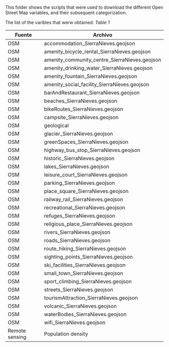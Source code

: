 This folder shows the scripts that were used to download the different Open Street Map variables, and their subsequent categorization.

The list of the varibles that werw obtained: 
*Table 1*

| Fuente          | Archivo                                      |
| --------------- | -------------------------------------------- |
| OSM             | accommodation_SierraNieves.geojson           |
| OSM             | amenity_bicycle_rental_SierraNieves.geojson  |
| OSM             | amenity_community_centre_SierraNieves.geojson|
| OSM             | amenity_drinking_water_SierraNieves.geojson  |
| OSM             | amenity_fountain_SierraNieves.geojson        |
| OSM             | amenity_social_facility_SierraNieves.geojson |
| OSM             | barAndRestaurant_SierraNieves.geojson        |
| OSM             | beaches_SierraNieves.geojson                 |
| OSM             | bikeRoutes_SierraNieves.geojson              |
| OSM             | campsite_SierraNieves.geojson                |
| OSM             | geological                                   |
| OSM             | glacier_SierraNieves.geojson                 |
| OSM             | greenSpaces_SierraNieves.geojson             |
| OSM             | highway_bus_stop_SierraNieves.geojson        |
| OSM             | historic_SierraNieves.geojson                |
| OSM             | lakes_SierraNieves.geojson                   |
| OSM             | leisure_court_SierraNieves.geojson           |
| OSM             | parking_SierraNieves.geojson                 |
| OSM             | place_square_SierraNieves.geojson            |
| OSM             | railway_rail_SierraNieves.geojson            |
| OSM             | recreational_SierraNieves.geojson            |
| OSM             | refuges_SierraNieves.geojson                 |
| OSM             | religious_place_SierraNieves.geojson        |
| OSM             | rivers_SierraNieves.geojson                  |
| OSM             | roads_SierraNieves.geojson                   |
| OSM             | route_hiking_SierraNieves.geojson           |
| OSM             | sighting_points_SierraNieves.geojson         |
| OSM             | ski_facilities_SierraNieves.geojson          |
| OSM             | small_town_SierraNieves.geojson              |
| OSM             | sport_climbing_SierraNieves.geojson          |
| OSM             | streets_SierraNieves.geojson                 |
| OSM             | tourismAttraction_SierraNieves.geojson      |
| OSM             | volcanic_SierraNieves.geojson                |
| OSM             | waterBodies_SierraNieves.geojson             |
| OSM             | wifi_SierraNieves.geojson                    |
| Remote sensing  | Population density                          |